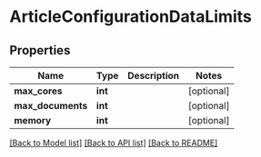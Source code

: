# ArticleConfigurationDataLimits

## Properties
Name | Type | Description | Notes
------------ | ------------- | ------------- | -------------
**max_cores** | **int** |  | [optional] 
**max_documents** | **int** |  | [optional] 
**memory** | **int** |  | [optional] 

[[Back to Model list]](../README.md#documentation-for-models) [[Back to API list]](../README.md#documentation-for-api-endpoints) [[Back to README]](../README.md)


